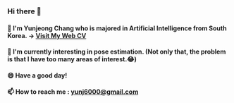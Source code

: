 ### Hi there 👋 

#### 👩 I'm Yunjeong Chang who is majored in Artificial Intelligence from South Korea. -> [Visit My Web CV](https://maddening-carpet-ce3.notion.site/Yunjeong-Chang-s-CV-4a04f991863a44a6891eb80c43169a8c)

#### 🌱 I'm currently interesting in pose estimation. (Not only that, the problem is that I have too many areas of interest.😂)

#### 😄 Have a good day!

#### 📫 How to reach me : yunj6000@gmail.com


<!--
**yunjeong-chang/yunjeong-chang** is a ✨ _special_ ✨ repository because its `README.md` (this file) appears on your GitHub profile.
Here are some ideas to get you started:

- 🔭 I’m currently working on ...
- 🌱 I’m currently learning ...
- 👯 I’m looking to collaborate on ...
- 🤔 I’m looking for help with ...
- 💬 Ask me about ...
- 📫 How to reach me: ...
- 😄 Pronouns: ...
- ⚡ Fun fact: ...
-->

